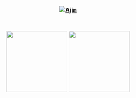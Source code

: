 ### <div align="center">[![Ajin](https://readme-typing-svg.herokuapp.com?font=JetBrains+Mono&weight=700&size=30&duration=2000&pause=10000&color=BBBBBB&center=true&vCenter=true&width=280&lines=Hello,+I'm+Ajin)](https://xwj1024.github.io)</div>

<p align="center">
    <img src="https://img.shields.io/github/stars/xwj1024" alt=""/>
    <img src="https://img.shields.io/github/followers/xwj1024" alt=""/>
    <img src="https://komarev.com/ghpvc/?username=xwj1024" alt=""/>
</p>
<p align="center">
    <img src="https://github-readme-stats.vercel.app/api?username=xwj1024&count_private=true&theme=merko&show_icons=true" height="165" alt=""/>
    <img src="https://github-readme-stats.vercel.app/api/top-langs/?username=xwj1024&theme=merko&show_icons=true" height="165" alt=""/>
</p>
